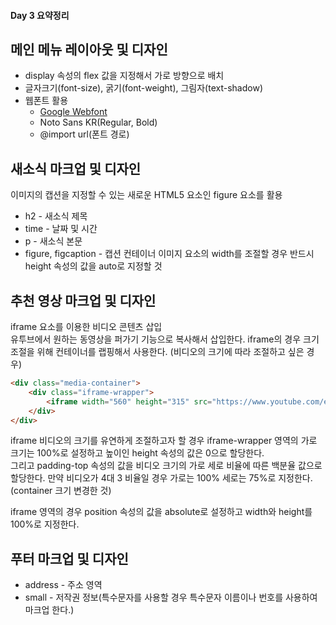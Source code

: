 #### Day 3 요약정리
## 메인 메뉴 레이아웃 및 디자인
* display 속성의 flex 값을 지정해서 가로 방향으로 배치
* 글자크기(font-size), 굵기(font-weight), 그림자(text-shadow)
* 웹폰트 활용  
  * [Google Webfont](https://fonts.google.com/)  
  * Noto Sans KR(Regular, Bold)
  * @import url(폰트 경로)

## 새소식 마크업 및 디자인
이미지의 캡션을 지정할 수 있는 새로운 HTML5 요소인 figure 요소를 활용
* h2 - 새소식 제목
* time - 날짜 및 시간
* p - 새소식 본문
* figure, figcaption - 캡션 컨테이너
  이미지 요소의 width를 조절할 경우 반드시 height 속성의 값을 auto로 지정할 것

## 추천 영상 마크업 및 디자인
iframe 요소를 이용한 비디오 콘텐츠 삽입  
유투브에서 원하는 동영상을 퍼가기 기능으로 복사해서 삽입한다. 
iframe의 경우 크기 조절을 위해 컨테이너를 랩핑해서 사용한다. 
(비디오의 크기에 따라 조절하고 싶은 경우)
``` HTML
<div class="media-container">
    <div class="iframe-wrapper">
        <iframe width="560" height="315" src="https://www.youtube.com/embed/pBuZEGYXA6E" frameborder="0" allow="autoplay; encrypted-media" allowfullscreen></iframe>
    </div>
</div>
```
iframe 비디오의 크기를 유연하게 조절하고자 할 경우 iframe-wrapper 영역의 가로 크기는 100%로 설정하고 높이인 height 속성의 값은 0으로 할당한다.  
그리고 padding-top 속성의 값을 비디오 크기의 가로 세로 비율에 따른 백분율 값으로 할당한다. 만약 비디오가 4대 3 비율일 경우 가로는 100% 세로는 75%로 지정한다.
(container 크기 변경한 것)  

iframe 영역의 경우 position 속성의 값을 absolute로 설정하고 width와 height를 100%로 지정한다.

## 푸터 마크업 및 디자인
* address - 주소 영역
* small - 저작권 정보(특수문자를 사용할 경우 특수문자 이름이나 번호를 사용하여 마크업 한다.)
